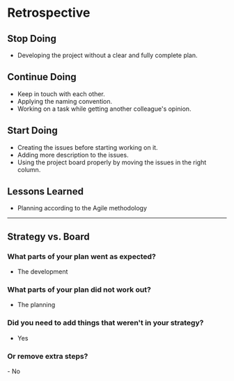 # Retrospective

## Stop Doing

- Developing the project without a clear and fully complete plan.

## Continue Doing

- Keep in touch with each other.
- Applying the naming convention.
- Working on a task while getting another colleague's opinion.

## Start Doing

- Creating the issues before starting working on it.
- Adding more description to the issues.
- Using the project board properly by moving the issues in the right column.

## Lessons Learned

- Planning according to the Agile methodology

---

## Strategy vs. Board

### What parts of your plan went as expected?

- The development

### What parts of your plan did not work out?

- The planning

### Did you need to add things that weren't in your strategy?

- Yes

### Or remove extra steps?

- No
